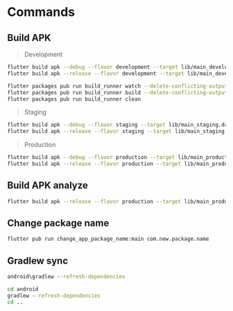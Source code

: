 
# Commands

## Build APK

> Development

```sh
flutter build apk --debug --flavor development --target lib/main_development.dart
flutter build apk --release --flavor development --target lib/main_development.dart

flutter packages pub run build_runner watch --delete-conflicting-outputs
flutter packages pub run build_runner build --delete-conflicting-outputs
flutter packages pub run build_runner clean

```

> Staging

```sh
flutter build apk --debug --flavor staging --target lib/main_staging.dart
flutter build apk --release --flavor staging --target lib/main_staging.dart
```

> Production

```sh
flutter build apk --debug --flavor production --target lib/main_production.dart
flutter build apk --release --flavor production --target lib/main_production.dart
```

## Build APK analyze

```sh
flutter build apk --release --flavor production --target lib/main_production.dart --target-platform android-arm64 --analyze-size
```

## Change package name

```bash
flutter pub run change_app_package_name:main com.new.package.name
```

## Gradlew sync

```bat
android\gradlew --refresh-dependencies

cd android
gradlew --refresh-dependencies
cd ..
```
